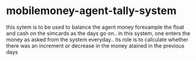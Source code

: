 # mobilemoney-agent-tally-system
this sytem is to be used to balance the agent money forexample the float and cash on the simcards as the days go on..
 in this system, one enters the money as asked from the system everyday.. 
 its role is to calculate whether there was an increment or decrease in the money atained in the previous days
 
